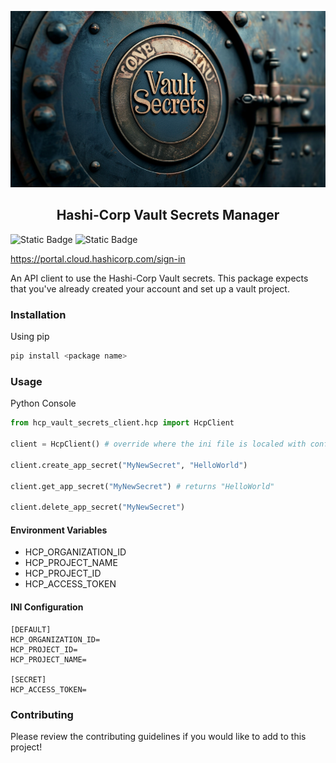<p align="center">
<img src="banner.png">
</p>
<h2 align="center">Hashi-Corp Vault Secrets Manager</h2>

![Static Badge](https://img.shields.io/badge/Python-3.12-blue)
![Static Badge](https://img.shields.io/badge/License-MIT-green)

https://portal.cloud.hashicorp.com/sign-in

An API client to use the Hashi-Corp Vault secrets. This package expects that you've already created your account and set
up a vault project.

### Installation
Using pip
```bash
pip install <package name>
```
### Usage
Python Console
```python
from hcp_vault_secrets_client.hcp import HcpClient

client = HcpClient() # override where the ini file is localed with config_path

client.create_app_secret("MyNewSecret", "HelloWorld")

client.get_app_secret("MyNewSecret") # returns "HelloWorld"

client.delete_app_secret("MyNewSecret")
```
#### Environment Variables
- HCP_ORGANIZATION_ID
- HCP_PROJECT_NAME
- HCP_PROJECT_ID
- HCP_ACCESS_TOKEN

#### INI Configuration
```text
[DEFAULT]
HCP_ORGANIZATION_ID=
HCP_PROJECT_ID=
HCP_PROJECT_NAME=

[SECRET]
HCP_ACCESS_TOKEN=
```

### Contributing
Please review the contributing guidelines if you would like to add to this project!
